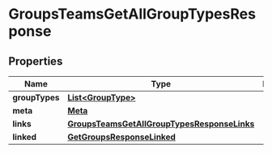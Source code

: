 

# GroupsTeamsGetAllGroupTypesResponse


## Properties

| Name | Type | Description | Notes |
|------------ | ------------- | ------------- | -------------|
|**groupTypes** | [**List&lt;GroupType&gt;**](GroupType.md) |  |  [optional] |
|**meta** | [**Meta**](Meta.md) |  |  [optional] |
|**links** | [**GroupsTeamsGetAllGroupTypesResponseLinks**](GroupsTeamsGetAllGroupTypesResponseLinks.md) |  |  [optional] |
|**linked** | [**GetGroupsResponseLinked**](GetGroupsResponseLinked.md) |  |  [optional] |




